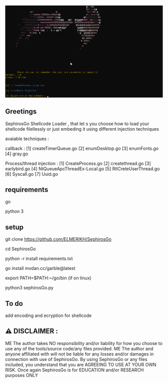 ![alt text](pic.png)

Greetings
-----------------

SephirosGo  Shellcode Loader , that let s you choose how to load your shellcode filellessly or just embeding it using different injection techniques

avaiable techniques :

callback :
            [1] createTimerQueue.go
            [2] enumDesktop.go
            [3] enumFonts.go
            [4] gray.go

Process/thread injection :
            [1] CreateProcess.go
            [2] createthread.go
            [3] earlybird.go
            [4] NtQueueApcThreadEx-Local.go
            [5] RtlCreteUserThread.go
            [6] Syscall.go
            [7] Uuid.go


requirements
-----------
go 

python 3

setup
----------
git clone https://github.com/ELMERIKH/SephirosGo

cd SephirosGo

python -r install requirements.txt

go install mvdan.cc/garble@latest

export PATH=$PATH:~/go/bin (if on linux)

python3 sephirosGo.py

To do 
----------

add encoding and ecryption for shellcode

⚠️ DISCLAIMER :
----------------------
ME The author takes NO responsibility and/or liability for how you choose to use any of the tools/source code/any files provided. ME The author and anyone affiliated with will not be liable for any losses and/or damages in connection with use of SephirosGo. By using SephirosGo or any files included, you understand that you are AGREEING TO USE AT YOUR OWN RISK. Once again SephirosGo is for EDUCATION and/or RESEARCH purposes ONLY